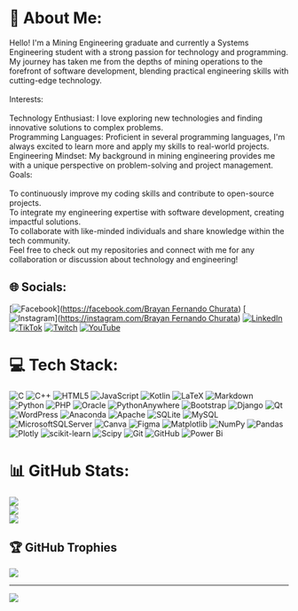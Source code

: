 # 💫 About Me:
Hello! I'm a Mining Engineering graduate and currently a Systems Engineering student with a strong passion for technology and programming. My journey has taken me from the depths of mining operations to the forefront of software development, blending practical engineering skills with cutting-edge technology.<br><br>Interests:<br><br>Technology Enthusiast: I love exploring new technologies and finding innovative solutions to complex problems.<br>Programming Languages: Proficient in several programming languages, I'm always excited to learn more and apply my skills to real-world projects.<br>Engineering Mindset: My background in mining engineering provides me with a unique perspective on problem-solving and project management.<br>Goals:<br><br>To continuously improve my coding skills and contribute to open-source projects.<br>To integrate my engineering expertise with software development, creating impactful solutions.<br>To collaborate with like-minded individuals and share knowledge within the tech community.<br>Feel free to check out my repositories and connect with me for any collaboration or discussion about technology and engineering!


## 🌐 Socials:
[![Facebook](https://img.shields.io/badge/Facebook-%231877F2.svg?logo=Facebook&logoColor=white)]([https://facebook.com/Brayan Fernando Churata](https://www.facebook.com/brayanfernando.churatacalizaya.5/)) [![Instagram](https://img.shields.io/badge/Instagram-%23E4405F.svg?logo=Instagram&logoColor=white)]([https://instagram.com/Brayan Fernando Churata](https://www.instagram.com/brayanfernandochuratac/)) [![LinkedIn](https://img.shields.io/badge/LinkedIn-%230077B5.svg?logo=linkedin&logoColor=white)]([www.linkedin.com/in/brayan-churata](https://www.linkedin.com/in/brayan-churata/)) [![TikTok](https://img.shields.io/badge/TikTok-%23000000.svg?logo=TikTok&logoColor=white)](https://tiktok.com/@Fernanhuman) [![Twitch](https://img.shields.io/badge/Twitch-%239146FF.svg?logo=Twitch&logoColor=white)](https://twitch.tv/churata2) [![YouTube](https://img.shields.io/badge/YouTube-%23FF0000.svg?logo=YouTube&logoColor=white)](https://youtube.com/@UCindVHgxi0hvippeAWvBRuQ) 

# 💻 Tech Stack:
![C](https://img.shields.io/badge/c-%2300599C.svg?style=flat&logo=c&logoColor=white) ![C++](https://img.shields.io/badge/c++-%2300599C.svg?style=flat&logo=c%2B%2B&logoColor=white) ![HTML5](https://img.shields.io/badge/html5-%23E34F26.svg?style=flat&logo=html5&logoColor=white) ![JavaScript](https://img.shields.io/badge/javascript-%23323330.svg?style=flat&logo=javascript&logoColor=%23F7DF1E) ![Kotlin](https://img.shields.io/badge/kotlin-%237F52FF.svg?style=flat&logo=kotlin&logoColor=white) ![LaTeX](https://img.shields.io/badge/latex-%23008080.svg?style=flat&logo=latex&logoColor=white) ![Markdown](https://img.shields.io/badge/markdown-%23000000.svg?style=flat&logo=markdown&logoColor=white) ![Python](https://img.shields.io/badge/python-3670A0?style=flat&logo=python&logoColor=ffdd54) ![PHP](https://img.shields.io/badge/php-%23777BB4.svg?style=flat&logo=php&logoColor=white) ![Oracle](https://img.shields.io/badge/Oracle-F80000?style=flat&logo=oracle&logoColor=white) ![PythonAnywhere](https://img.shields.io/badge/pythonanywhere-%232F9FD7.svg?style=flat&logo=pythonanywhere&logoColor=151515) ![Bootstrap](https://img.shields.io/badge/bootstrap-%238511FA.svg?style=flat&logo=bootstrap&logoColor=white) ![Django](https://img.shields.io/badge/django-%23092E20.svg?style=flat&logo=django&logoColor=white) ![Qt](https://img.shields.io/badge/Qt-%23217346.svg?style=flat&logo=Qt&logoColor=white) ![WordPress](https://img.shields.io/badge/WordPress-%23117AC9.svg?style=flat&logo=WordPress&logoColor=white) ![Anaconda](https://img.shields.io/badge/Anaconda-%2344A833.svg?style=flat&logo=anaconda&logoColor=white) ![Apache](https://img.shields.io/badge/apache-%23D42029.svg?style=flat&logo=apache&logoColor=white) ![SQLite](https://img.shields.io/badge/sqlite-%2307405e.svg?style=flat&logo=sqlite&logoColor=white) ![MySQL](https://img.shields.io/badge/mysql-4479A1.svg?style=flat&logo=mysql&logoColor=white) ![MicrosoftSQLServer](https://img.shields.io/badge/Microsoft%20SQL%20Server-CC2927?style=flat&logo=microsoft%20sql%20server&logoColor=white) ![Canva](https://img.shields.io/badge/Canva-%2300C4CC.svg?style=flat&logo=Canva&logoColor=white) ![Figma](https://img.shields.io/badge/figma-%23F24E1E.svg?style=flat&logo=figma&logoColor=white) ![Matplotlib](https://img.shields.io/badge/Matplotlib-%23ffffff.svg?style=flat&logo=Matplotlib&logoColor=black) ![NumPy](https://img.shields.io/badge/numpy-%23013243.svg?style=flat&logo=numpy&logoColor=white) ![Pandas](https://img.shields.io/badge/pandas-%23150458.svg?style=flat&logo=pandas&logoColor=white) ![Plotly](https://img.shields.io/badge/Plotly-%233F4F75.svg?style=flat&logo=plotly&logoColor=white) ![scikit-learn](https://img.shields.io/badge/scikit--learn-%23F7931E.svg?style=flat&logo=scikit-learn&logoColor=white) ![Scipy](https://img.shields.io/badge/SciPy-%230C55A5.svg?style=flat&logo=scipy&logoColor=%white) ![Git](https://img.shields.io/badge/git-%23F05033.svg?style=flat&logo=git&logoColor=white) ![GitHub](https://img.shields.io/badge/github-%23121011.svg?style=flat&logo=github&logoColor=white) ![Power Bi](https://img.shields.io/badge/power_bi-F2C811?style=flat&logo=powerbi&logoColor=black)
# 📊 GitHub Stats:
![](https://github-readme-stats.vercel.app/api?username=brayanfchurata&theme=vision-friendly-dark&hide_border=false&include_all_commits=false&count_private=false)<br/>
![](https://github-readme-streak-stats.herokuapp.com/?user=brayanfchurata&theme=vision-friendly-dark&hide_border=false)<br/>
![](https://github-readme-stats.vercel.app/api/top-langs/?username=brayanfchurata&theme=vision-friendly-dark&hide_border=false&include_all_commits=false&count_private=false&layout=compact)

## 🏆 GitHub Trophies
![](https://github-profile-trophy.vercel.app/?username=brayanfchurata&theme=radical&no-frame=false&no-bg=true&margin-w=4)

---
[![](https://visitcount.itsvg.in/api?id=brayanfchurata&icon=0&color=0)](https://visitcount.itsvg.in)

<!-- Proudly created with GPRM ( https://gprm.itsvg.in ) -->

